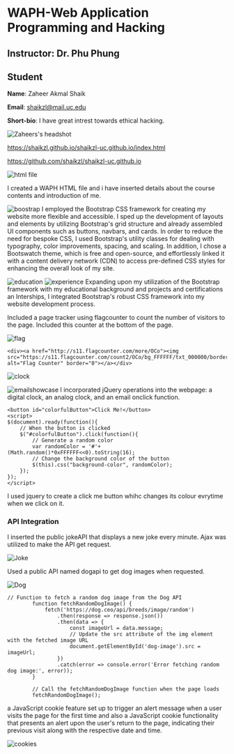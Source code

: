# WAPH-Web Application Programming and Hacking

## Instructor: Dr. Phu Phung
## Student

**Name**: Zaheer Akmal Shaik

**Email**: shaikzl@mail.uc.edu

**Short-bio**: I have great intrest towards ethical hacking. 

![Zaheers's headshot](images/zaheerpic.jpeg)

https://shaikzl.github.io/shaikzl-uc.github.io/index.html

https://github.com/shaikzl/shaikzl-uc.github.io

 ![html file](images/up1.png)

 I created a WAPH HTML file and i have inserted details about the course contents and introduction of me.

![boostrap](images/up2.png)
I employed the Bootstrap CSS framework for creating my website more flexible and accessible. I sped up the development of layouts and elements by utilizing Bootstrap's grid structure and already assembled UI components such as buttons, navbars, and cards. In order to reduce the need for bespoke CSS, I used Bootstrap's utility classes for dealing with typography, color improvements, spacing, and scaling. In addition, I chose a Bootswatch theme, which is free and open-source, and effortlessly linked it with a content delivery network (CDN) to access pre-defined CSS styles for enhancing the overall look of my site.

![education](images/up3.png)
![experience](images/up4.png)
Expanding upon my utilization of the Bootstrap framework with my educational background and projects and certifications an Interships, I integrated Bootstrap's robust CSS framework into my website development process.

Included a page tracker using flagcounter to count the number of visitors
to the page. Included this counter at the bottom of the page.

![flag](images/up5.png)

```
<div><a href="http://s11.flagcounter.com/more/OCo"><img src="https://s11.flagcounter.com/count2/OCo/bg_FFFFFF/txt_000000/border_CCCCCC/columns_2/maxflags_10/viewers_0/labels_0/pageviews_0/flags_0/percent_0/" alt="Flag Counter" border="0"></a></div>
```

![clock](images/up6.png)

![emailshowcase](images/up6_1.png)
I incorporated  jQuery operations into the webpage: a digital clock, an analog clock, and an email onclick function.

```
<button id="colorfulButton">Click Me!</button>
<script>
$(document).ready(function(){
    // When the button is clicked
    $("#colorfulButton").click(function(){
        // Generate a random color
        var randomColor = '#'+(Math.random()*0xFFFFFF<<0).toString(16);
        // Change the background color of the button
        $(this).css("background-color", randomColor);
    });
});
</script>

```
I used jquery to create a click me button whihc changes its colour evrytime when we click on it.

### API Integration 

I inserted the public jokeAPI that displays a new joke every minute. Ajax was utilized to make the API get request.

![Joke](images/up7.png)

Used a public API named dogapi to get dog images when requested.

![Dog](images/up8.png)

```
// Function to fetch a random dog image from the Dog API
        function fetchRandomDogImage() {
            fetch('https://dog.ceo/api/breeds/image/random')
                .then(response => response.json())
                .then(data => {
                    const imageUrl = data.message;
                    // Update the src attribute of the img element with the fetched image URL
                    document.getElementById('dog-image').src = imageUrl;
                })
                .catch(error => console.error('Error fetching random dog image:', error));
        }

        // Call the fetchRandomDogImage function when the page loads
        fetchRandomDogImage();
```

a JavaScript cookie feature set up to trigger an alert message when a user visits the page for the first time and also a JavaScript cookie functionality that presents an alert upon the user's return to the page, indicating their previous visit along with the respective date and time.

![cookies](images/up9.png)

